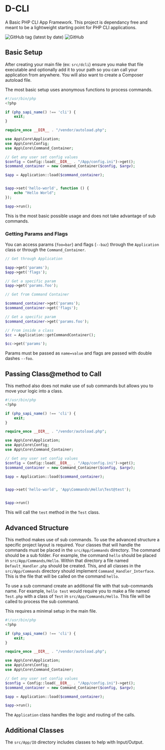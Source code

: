 # D-CLI

A Basic PHP CLI App Framework. This project is dependancy free and meant to be a lightweight starting point for PHP CLI applications.

![GitHub tag (latest by date)](https://img.shields.io/github/v/tag/dpcobb/d-cli) ![GitHub](https://img.shields.io/github/license/dpcobb/d-cli)

## Basic Setup

After creating your main file (ex: ``src/dcli``) ensure you make that file executable and optionally add it to your path so you can call your application from anywhere. You will also want to create a Composer autoload file.

The most basic setup uses anonymous functions to process commands.

```php
#!/usr/bin/php
<?php

if (php_sapi_name() !== 'cli') {
    exit;
}

require_once __DIR__ . "/vendor/autoload.php";

use App\Core\Application;
use App\Core\Config;
use App\Core\Command_Container;

// Get any user set config values
$config = Config::load(__DIR__ . "/App/config.ini")->get();
$command_container = new Command_Container($config, $argv);

$app = Application::load($command_container);


$app->set('hello-world', function () {
    echo "Hello World";
});

$app->run();

```

This is the most basic possible usage and does not take advantage of sub commands.

### Getting Params and Flags

You can access params (```foo=bar```) and flags (```--baz```) through the ```Application``` class or through the ```Command_Container```.

```php
// Get through Application

$app->get('params');
$app->get('flags');

// Get a specific param
$app->get('params.foo');

// Get from Command Container

$command_container->get('params');
$command_container->get('flags');

// Get a specific param
$command_container->get('params.foo');

// From inside a class
$cc = Application::getCommandContainer();

$cc->get('params');

```

Params must be passed as ```name=value``` and flags are passed with double dashes ```--foo```.

## Passing Class@method to Call

This method also does not make use of sub commands but allows you to move your logic into a class.

```php
#!/usr/bin/php
<?php

if (php_sapi_name() !== 'cli') {
    exit;
}

require_once __DIR__ . "/vendor/autoload.php";

use App\Core\Application;
use App\Core\Config;
use App\Core\Command_Container;

// Get any user set config values
$config = Config::load(__DIR__ . "/App/config.ini")->get();
$command_container = new Command_Container($config, $argv);

$app = Application::load($command_container);


$app->set('hello-world', 'App\Commands\Hello\Test@test');


$app->run()
```

This will call the ```test``` method in the ```Test``` class.

## Advanced Structure

This method makes use of sub commands. To use the advanced structure a specific project layout is required. Your classes that will handle the commands must be placed in the ```src/App/Commands``` directory. The command should be a sub folder. For example, the command ```hello``` should be placed in ```src/App/Commands/Hello```. Within that directory a file named ```Default_Handler.php``` should be created. This, and all classes in the ```src/App/Commands``` directory should implement ```Command_Handler_Interface```. This is the file that will be called on the command ```hello```.

To use a sub command create an additional file with that sub-commands name. For example, ```hello test``` would require you to make a file named ```Test.php``` with a class of ```Test``` in ```src/App/Commands/Hello```. This file will be called to process the sub command.

This requires a minimal setup in the main file.

```php
#!/usr/bin/php
<?php

if (php_sapi_name() !== 'cli') {
    exit;
}

require_once __DIR__ . "/vendor/autoload.php";

use App\Core\Application;
use App\Core\Config;
use App\Core\Command_Container;

// Get any user set config values
$config = Config::load(__DIR__ . "/App/config.ini")->get();
$command_container = new Command_Container($config, $argv);

$app = Application::load($command_container);

$app->run();
```
The ```Application``` class handles the logic and routing of the calls.

## Additional Classes

The ```src/App/IO``` directory includes classes to help with Input/Output.